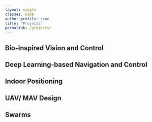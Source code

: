 ```yaml
---
layout: single
classes: wide
author_profile: true
title: "Projects"
permalink: /projects/
---
```


## Bio-inspired Vision and Control

## Deep Learning-based Navigation and Control

## Indoor Positioning

## UAV/ MAV Design

## Swarms

